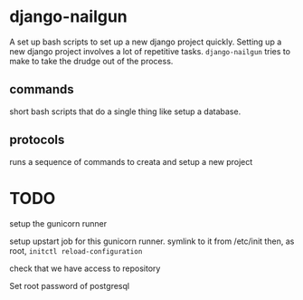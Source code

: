 django-nailgun
==============

A set up bash scripts to set up a new django project quickly.  Setting up a new django project involves a lot of repetitive tasks. `django-nailgun` tries to make to take the drudge out of the process.

commands
--------

short bash scripts that do a single thing like setup a database.


protocols
---------

runs a sequence of commands to creata and setup a new project


TODO
====


setup the gunicorn runner

setup upstart job for this gunicorn runner.
symlink to it from /etc/init
then, as root, `initctl reload-configuration`

check that we have access to repository

Set root password of postgresql



